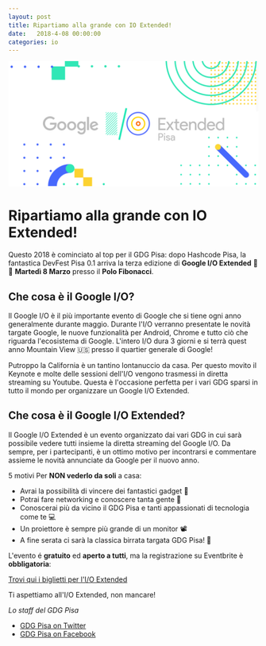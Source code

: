 ```yaml
---
layout: post
title: Ripartiamo alla grande con IO Extended!
date:   2018-4-08 00:00:00
categories: io
---
```


![banner](/static/img/io18banner.png)

# Ripartiamo alla grande con IO Extended!

Questo 2018 è cominciato al top per il GDG Pisa: dopo Hashcode Pisa, la fantastica DevFest Pisa 0.1 arriva la terza edizione di **Google I/O Extended** 🎉🙌 **Martedì 8 Marzo** presso il **Polo Fibonacci**.

## Che cosa è il Google I/O?
Il Google I/O è il più importante evento di Google che si tiene ogni anno generalmente durante maggio. Durante l'I/O verranno presentate le novità targate Google, le nuove funzionalità per Android, Chrome e tutto ciò che riguarda l'ecosistema di Google. L'intero I/O dura 3 giorni e si terrà quest anno Mountain View 🇺🇸 presso il quartier generale di Google!

Putroppo la California è un tantino lontanuccio da casa. Per questo movito il Keynote e molte delle sessioni dell'I/O vengono trasmessi in diretta streaming su Youtube. Questa è l'occasione perfetta per i vari GDG sparsi in tutto il mondo per organizzare un Google I/O Extended.

## Che cosa è il Google I/O Extended?

Il Google I/O Extended è un evento organizzato dai vari GDG in cui sarà possibile vedere tutti insieme la diretta streaming del Google I/O. Da sempre, per i partecipanti, è un ottimo motivo per incontrarsi e commentare assieme le novità annunciate da Google per il nuovo anno.

5 motivi Per **NON vederlo da soli** a casa:

* Avrai la possibilità di vincere dei fantastici gadget 🎁
* Potrai fare networking e conoscere tanta gente 🤝
* Conoscerai più da vicino il GDG Pisa e tanti appassionati di tecnologia come te 💻
* Un proiettore è sempre più grande di un monitor 📽
* A fine serata ci sarà la classica birrata targata GDG Pisa! 🍻

L'evento é **gratuito** ed **aperto a tutti**, ma la registrazione su Eventbrite è **obbligatoria**:

[Trovi qui i biglietti per l'I/O Extended](https://www.eventbrite.it/e/biglietti-google-io-extended-2018-pisa-44163839232)

Ti aspettiamo all'I/O Extended, non mancare!

_Lo staff del GDG Pisa_

* [GDG Pisa on Twitter](http://twitter.com/gdgPisa)
* [GDG Pisa on Facebook](http://facebook.com/gdgPisa)